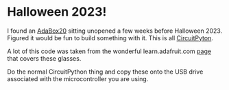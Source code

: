 # Halloween 2023!

I found an [AdaBox20](https://learn.adafruit.com/adabox020) sitting unopened a few weeks before Halloween 2023.  Figured it would be fun to build something with it.  This is all [CircuitPyton](https://circuitpython.org/).

A lot of this code was taken from the wonderful learn.adafruit.com [page](https://learn.adafruit.com/adafruit-eyelights-led-glasses-and-driver/blinky-eyes) that covers these glasses.

Do the normal CircuitPython thing and copy these onto the USB drive associated with the microcontroller you are using.
